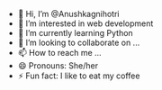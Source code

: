 - 👋 Hi, I’m @Anushkagnihotri
- 👀 I’m interested in web development
- 🌱 I’m currently learning Python
- 💞️ I’m looking to collaborate on ...
- 📫 How to reach me ...
- 😄 Pronouns: She/her
- ⚡ Fun fact: I like to eat my coffee

<!---
Anushkagnihotri/Anushkagnihotri is a ✨ special ✨ repository because its `README.md` (this file) appears on your GitHub profile.
You can click the Preview link to take a look at your changes.
--->
